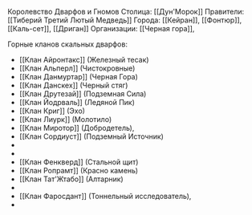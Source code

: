 Королевство Дварфов и Гномов
Столица: [[Дун'Морок]]
Правители: [[Тиберий Третий Лютый Медведь]]
Города: [[Кейран]], [[Фонтюр]], [[Каль-сет]], [[Дриган]]
Организации: [[Черная гора]], 

Горные кланов скальных дварфов: 
* [[Клан Айронтакс]] (Железный тесак)
* [[Клан Альперл]] (Чистокровные)
* [[Клан Данмуртар]] (Черная Гора)
* [[Клан Данскех]] (Черный стяг)
* [[Клан Друтезай]] (Подземная Сила)
* [[Клан Йодрваль]] (Ледяной Пик)
* [[Клан Криг]] (Эхо)
* [[Клан Лиурк]] (Молотило)
* [[Клан Миротор]] (Добродетель), 
* [[Клан Сордиуст]] (Подземный Источник)
* 
* 
* [[Клан Фенкверд]] (Стальной щит)
* [[Клан Ропрамт]] (Красно камень)
* [[Клан Тат'Жтабо]] (Алтарник) 
* 
* [[Клан Фаросдант]] (Тоннельный исследователь), 
* 


